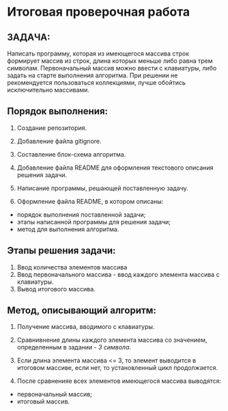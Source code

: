 # **Итоговая проверочная работа**

## **ЗАДАЧА:**

Написать программу, которая из имеющегося массива строк формирует массив из строк, длина которых меньше либо равна трем символам. Первоначальный массив можно ввести с клавиатуры, либо задать на старте выполнения алгоритма. При решении не рекомендуется пользоваться коллекциями, лучше обойтись исключительно массивами.

## **Порядок выполнения:**

1. Создание репозитория.

2. Добавление файла gitignore.

3. Составление блок-схема алгоритма.

4. Добавление файла README для оформления текстового описания решения задачи.

5. Написание программы, решающей поставленную задачу.

6. Оформление файла README, в котором описаны:
* порядок выполнения поставленной задачи;
* этапы написанной программы для решения задачи;
* метод для выполнения алгоритма.


## **Этапы решения задачи:**
1. Ввод количества элементов массива
2. Ввод первоначального массива - ввод каждого элемента массива с клавиатуры.
3. Вывод итогового массива.


## **Метод, описывающий алгоритм:**

1. Получение массива, вводимого с клавиатуры.

2. Cравнивнение длины каждого элемента массива со  значением, определенным в задании - *3 символа*.

3. Если длина элемента массива <= 3, то элемент выводится в итоговом массиве, если нет, то установленный цикл продолжается.

4. После сравненияе всех элементов имеющегося массива выводятся:
* первоначальный массив;
* итоговый массив.